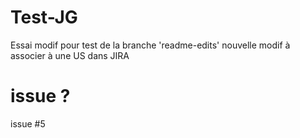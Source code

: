 # Test-JG
Essai 
modif pour test de la branche 'readme-edits'
nouvelle modif à associer à une US dans JIRA

# issue ?
issue #5
